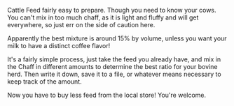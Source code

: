 Cattle Feed fairly easy to prepare. Though you need to know your cows.
You can't mix in too much chaff, as it is light and fluffy and will get everywhere,
so just err on the side of caution here.


Apparently the best mixture is around 15% by volume, unless you want your milk
to have a distinct coffee flavor!


It's a fairly simple process, just take the feed you already have, and mix in the Chaff
in different amounts to determine the best ratio for your bovine herd. Then write
it down, save it to a file, or whatever means necessary to keep track of the amount.


Now you have to buy less feed from the local store! You're welcome.
